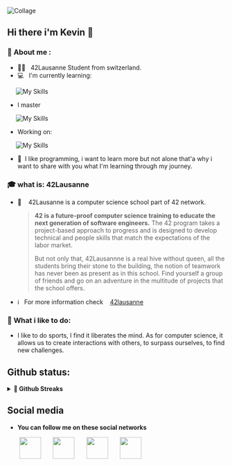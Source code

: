 
![Collage](https://user-images.githubusercontent.com/92105776/209567571-628ecca0-8a9e-478e-a9bb-453ba14f50ad.jpg)

## Hi there i'm Kevin 👋

    
### 🙋 **About me :** 
* 👨‍💻&nbsp;&nbsp; 42Lausanne Student from switzerland.
* 💻&nbsp;&nbsp; I'm currently learning:

&nbsp;&nbsp;&nbsp;&nbsp;&nbsp;![My Skills](https://skillicons.dev/icons?i=cs,typescript,javascript,python)

* I master

&nbsp;&nbsp;&nbsp;&nbsp;&nbsp;![My Skills](https://skillicons.dev/icons?i=c,cpp)

* Working on:

&nbsp;&nbsp;&nbsp;&nbsp;&nbsp;![My Skills](https://skillicons.dev/icons?i=vim,vscode)

* 👤&nbsp;&nbsp;I like programming, i want to learn more but not alone that'a why i want to share with you what I'm learning through my journey.

### 🎓 **what is:** 42Lausanne
* 🏫&nbsp;&nbsp;&nbsp; 42Lausanne is a computer science school part of 42 network.

  >**42 is a future-proof computer science training to educate the next generation of software engineers.** The 42 program takes a project-based approach to progress and is designed to develop technical and people skills that match the expectations of the labor market.
  >
  >But not only that, 42Lausannne is a real hive without queen, all the students bring their stone to the building, the notion of teamwork has never been as present as in this school. Find yourself a group of friends and go on an adventure in the multitude of projects that the school offers.

* ℹ&nbsp;&nbsp; For more information check &nbsp;&nbsp;&nbsp;[42lausanne](https://www.42lausanne.ch/)
### 🏃 **What i like to do:** 
* I like to do sports, I find it liberates the mind. As for computer science, it allows us to create interactions with others, to surpass ourselves, to find new challenges.

## Github status:

<!-- <details>
  <summary><b>📊 Github Statistics</b></summary>
  <br />
  
  <table>
    <col style="width: 50%;">
    <col style="width: 50%;">
    <tr>
      <td VALIGN="TOP">
        <img src="/metrics.classic.svg" alt="Metrics" width="400">
        <br>
        <img src="/metrics.plugin.isocalendar.svg" alt="Metrics" width="400">
      </td>
      <td>
        <sub><em>Default Analysis - Profile Habits chart</em></sub><br>
        <img src="/metrics.plugin.habits.charts.svg" alt="Metrics" width="400">
        <br>
        <hr style="height: 1px;">
        <sub><em>Default Analysis - Wakatime</em></sub><br>
        <img src="/metrics.plugin.wakatime.svg" alt="Metrics" width="400">
        <br>
        <hr style="height: 10%;">
        <sub><em>Default Analysis - langage indepth</em></sub><br>
        <img src="/metrics.plugin.languages.details.svg" alt="Metrics" width="400">    
      </td>
    </tr>
    <tr>
        <td colspan="2" align="right">
          <sup>Profile Analysis & Language Activity. Generated with <a href="https://github.com/lowlighter/metrics">lowlighter/metrics</a></sup>
        </td>
    </tr>
  </table>

</details>
 -->
<details>	
  <summary><b>📆 Github Streaks</b></summary
  <br />
  <img height="180em" src="https://github-readme-streak-stats.herokuapp.com?user=0xCAF3D0OD&theme=buefy&date_format=j%20M%5B%20Y%5D&mode=weekly" />
</details>

## Social media
* **You can follow me on these social networks**

&nbsp;&nbsp;&nbsp;&nbsp;&nbsp;&nbsp;&nbsp;[<img src="https://cdn.simpleicons.org/42/333333" height="50" width="50">](https://profile.intra.42.fr/users/kdi-noce)
&nbsp;&nbsp;&nbsp;&nbsp;&nbsp;
[<img src="https://cdn.simpleicons.org/linkedin/333333" height="50" width="50">](https://www.linkedin.com/in/kevin-di-nocera-175779248/)
&nbsp;&nbsp;&nbsp;&nbsp;&nbsp;
[<img src="https://cdn.simpleicons.org/instagram/333333" height="50" width="50">](https://www.instagram.com/iamk_3.0/?hl=fr)
&nbsp;&nbsp;&nbsp;&nbsp;&nbsp;
[<img src="https://cdn.simpleicons.org/twitter/333333" height="50" width="50">](https://twitter.com/KNocera)
